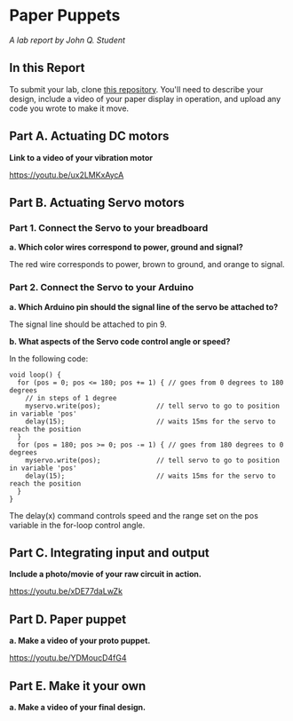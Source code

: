# Paper Puppets

*A lab report by John Q. Student*

## In this Report

To submit your lab, clone [this repository](https://github.com/FAR-Lab/IDD-Fa18-Lab4). You'll need to describe your design, include a video of your paper display in operation, and upload any code you wrote to make it move.

## Part A. Actuating DC motors

**Link to a video of your vibration motor**

https://youtu.be/ux2LMKxAycA

## Part B. Actuating Servo motors

### Part 1. Connect the Servo to your breadboard

**a. Which color wires correspond to power, ground and signal?**

The red wire corresponds to power, brown to ground, and orange to signal.

### Part 2. Connect the Servo to your Arduino

**a. Which Arduino pin should the signal line of the servo be attached to?**

The signal line should be attached to pin 9.

**b. What aspects of the Servo code control angle or speed?**

In the following code:
```
void loop() {
  for (pos = 0; pos <= 180; pos += 1) { // goes from 0 degrees to 180 degrees
    // in steps of 1 degree
    myservo.write(pos);              // tell servo to go to position in variable 'pos'
    delay(15);                       // waits 15ms for the servo to reach the position
  }
  for (pos = 180; pos >= 0; pos -= 1) { // goes from 180 degrees to 0 degrees
    myservo.write(pos);              // tell servo to go to position in variable 'pos'
    delay(15);                       // waits 15ms for the servo to reach the position
  }
}
```
The delay(x) command controls speed and the range set on the pos variable in the for-loop control angle.

## Part C. Integrating input and output

**Include a photo/movie of your raw circuit in action.**

https://youtu.be/xDE77daLwZk

## Part D. Paper puppet

**a. Make a video of your proto puppet.**

https://youtu.be/YDMoucD4fG4

## Part E. Make it your own

**a. Make a video of your final design.**
 
